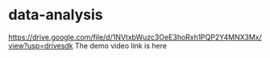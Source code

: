 # data-analysis


https://drive.google.com/file/d/1NVtxbWuzc3OeE3hoRxh1PQP2Y4MNX3Mx/view?usp=drivesdk
The demo video link is here
